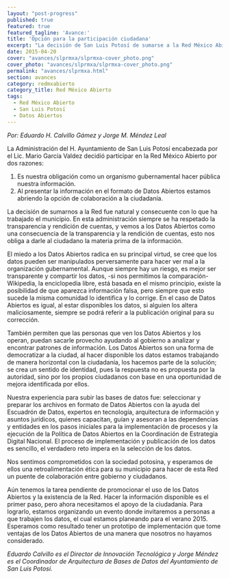 ```yaml
---
layout: "post-progress"
published: true
featured: true
featured_tagline: 'Avance:'
title: 'Opción para la participación ciudadana'
excerpt: "La decisión de San Luis Potosí de sumarse a la Red México Abierto fue natural y consecuente con lo que ha trabajado el municipio en temas de transparencia y rendición de cuentas."
date: 2015-04-20
cover: "avances/slprmxa/slprmxa-cover_photo.png"
cover_photo: "avances/slprmxa/slprmxa-cover_photo.png"
permalink: "avances/slprmxa.html"
section: avances
category: redmxabierto
category_title: Red México Abierto
tags: 
  - Red México Abierto
  - San Luis Potosí 
  - Datos Abiertos
---
```


*Por: Eduardo H. Calvillo Gámez y Jorge M. Méndez Leal*

La Administración del H. Ayuntamiento de San Luis Potosí encabezada por el Lic. Mario García Valdez decidió participar en la Red México Abierto por dos razones: 
1. Es nuestra obligación como un organismo gubernamental hacer pública nuestra información.
2. Al presentar la información en el formato de Datos Abiertos estamos abriendo la opción de colaboración a la ciudadanía.

La decisión de sumarnos a la Red fue natural y consecuente con lo que ha trabajado el municipio. En esta administración siempre se ha respetado la transparencia y rendición de cuentas, y vemos a los Datos Abiertos como una consecuencia de la transparencia y la rendición de cuentas, esto nos obliga a darle al ciudadano la materia prima de la información.

El miedo a los Datos Abiertos radica en su principal virtud, se cree que los datos pueden ser manipulados perversamente para hacer ver mal a la organización gubernamental. Aunque siempre hay un riesgo, es mejor ser transparente y compartir los datos, -si nos permitimos la comparación- Wikipedia, la enciclopedia libre, está basada en el mismo principio, existe la posibilidad de que aparezca información falsa, pero siempre que esto sucede la misma comunidad lo identifica y lo corrige. En el caso de Datos Abiertos es igual, al estar disponibles los datos, si alguien los altera maliciosamente, siempre se podrá referir a la publicación original para su corrección.

También permiten que las personas que ven los Datos Abiertos y los operan, puedan sacarle provecho ayudando al gobierno a analizar y encontrar patrones de información. Los Datos Abiertos son una forma de democratizar a la ciudad, al hacer disponible los datos estamos trabajando de manera horizontal con la ciudadanía, los hacemos parte de la solución; se crea un sentido de identidad, pues la respuesta no es propuesta por la autoridad, sino por los propios ciudadanos con base en una oportunidad de mejora identificada por ellos.

Nuestra experiencia para subir las bases de datos fue: seleccionar y preparar los archivos en formato de Datos Abiertos con la ayuda del Escuadrón de Datos, expertos en tecnología, arquitectura de información y asuntos jurídicos, quienes capacitan, guían y asesoran a las dependencias y entidades en los pasos iniciales para la implementación de procesos y la ejecución de la Política de Datos Abiertos en la Coordinación de Estrategia Digital Nacional. El proceso de implementación y publicación de los datos es sencillo, el verdadero reto impera en la selección de los datos. 

Nos sentimos comprometidos con la sociedad potosina, y esperamos de ellos una retroalimentación ética para su municipio para hacer de esta Red un puente de colaboración entre gobierno y ciudadanos.

Aún tenemos la tarea pendiente de promocionar el uso de los Datos Abiertos y la existencia de la Red. 
Hacer la información disponible es el primer paso, pero ahora necesitamos el apoyo de la ciudadanía. 
Para lograrlo, estamos organizando un evento donde invitaremos a personas a que trabajen los datos, el cual estamos planeando para el verano 2015. Esperamos como resultado tener un prototipo de implementación que tome ventajas de los Datos Abiertos de una manera que nosotros no hayamos considerado.


*Eduardo Calvillo es el Director de Innovación Tecnológica y Jorge Méndez es el Coordinador de Arquitectura de Bases de Datos del Ayuntamiento de San Luis Potosí.*
